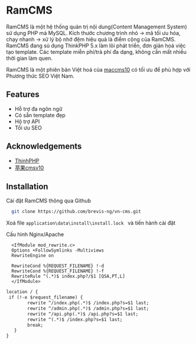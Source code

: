 
# RamCMS

RamCMS là một hệ thống quản trị nội dung(Content Management System) sử dụng PHP mà MySQL. Kích thước chương trình nhỏ -> mã tối ưu hóa, chạy nhanh -> xử lý bộ nhớ đệm hiệu quả là điểm cộng của RamCMS.
RamCMS đang sủ dụng ThinkPHP 5.x làm lõi phát triển, đơn giản hoá việc tạo template.
Các template miễn phí/trả phí đa dạng, không cần mất nhiều thời gian làm quen.

RamCMS là một phiên bản Việt hoá của [maccms10](https://github.com/magicblack/maccms10) có tối ưu để phù hợp với Phương thức SEO Việt Nam.

## Features

- Hỗ trợ đa ngôn ngữ
- Có sẵn template đẹp
- Hộ trợ API
- Tối ưu SEO


## Acknowledgements

 - [ThinhPHP](https://github.com/top-think/framework)
 - [苹果cmsv10](https://github.com/magicblack/maccms10)


## Installation

Cài đặt RamCMS thông qua Github

```bash
  git clone https://github.com/brevis-ng/vn-cms.git
```
Xoá file ```application\data\install\install.lock ```  và tiến hành cài đặt

Cấu hình Nginx/Apache
```nginx
  <IfModule mod_rewrite.c>
  Options +FollowSymlinks -Multiviews
  RewriteEngine on

  RewriteCond %{REQUEST_FILENAME} !-d
  RewriteCond %{REQUEST_FILENAME} !-f
  RewriteRule ^(.*)$ index.php?/$1 [QSA,PT,L]
  </IfModule>
```

```apache
location / {
 if (!-e $request_filename) {
        rewrite ^/index.php(.*)$ /index.php?s=$1 last;
        rewrite ^/admin.php(.*)$ /admin.php?s=$1 last;
        rewrite ^/api.php(.*)$ /api.php?s=$1 last;
        rewrite ^(.*)$ /index.php?s=$1 last;
        break;
   }
}
```

    
